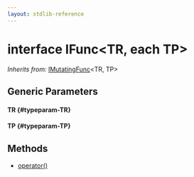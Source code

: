 ```yaml
---
layout: stdlib-reference
---
```


# interface IFunc\<TR, each TP\>

*Inherits from:* [IMutatingFunc](/stdlib-reference/interfaces/IMutatingFunc/index)\<TR, TP\>

## Generic Parameters

#### TR {#typeparam-TR}
#### TP {#typeparam-TP}

## Methods

* [operator\(\)](/stdlib-reference/interfaces/IFunc/operatorx28x29)

